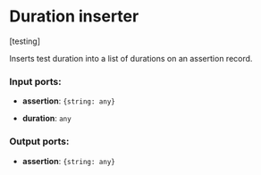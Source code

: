 # Duration inserter

[testing]

Inserts test duration into a list of durations on an assertion record.

### Input ports:

* __assertion__: `{string: any}`


* __duration__: `any`

### Output ports:

* __assertion__: `{string: any}`

